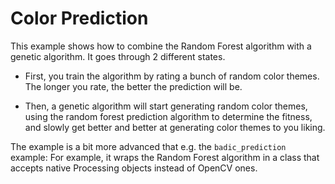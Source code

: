 Color Prediction
================

This example shows how to combine the Random Forest algorithm with a genetic algorithm. It goes through 2 different states.

- First, you train the algorithm by rating a bunch of random color themes. The longer you rate, the better the prediction will be.

- Then, a genetic algorithm will start generating random color themes, using the random forest prediction algorithm to determine the fitness, and slowly get better and better at generating color themes to you liking.

The example is a bit more advanced that e.g. the `badic_prediction` example: For example, it wraps the Random Forest algorithm in a class that accepts native Processing objects instead of OpenCV ones.